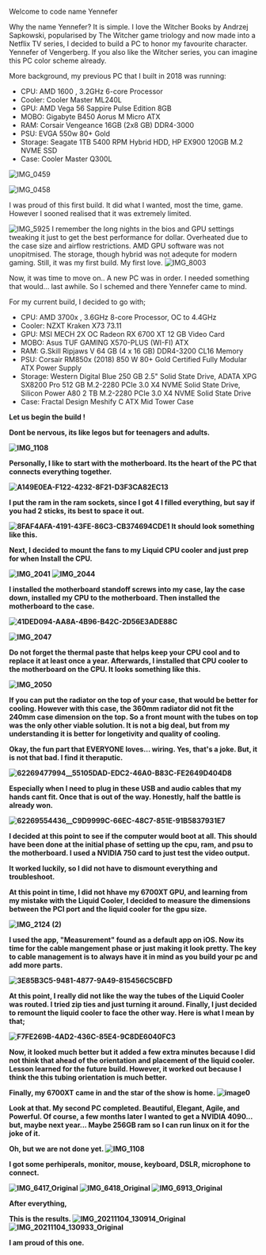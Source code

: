Welcome to code name Yennefer

Why the name Yennefer? 
It is simple. I love the Witcher Books by  Andrzej Sapkowski, popularised by The Witcher game triology and now made into a Netflix TV series, I decided to build a PC to honor my favourite character. Yennefer of Vengerberg. If you also like the Witcher series, you can imagine this PC color scheme already. 


More background, my previous PC that I built in 2018 was running:
- CPU: AMD 1600 , 3.2GHz 6-core Processor
- Cooler: Cooler Master ML240L 
- GPU: AMD Vega 56 Sappire Pulse Edition 8GB 
- MOBO: Gigabyte B450 Aorus M Micro ATX
- RAM: Corsair Vengeance 16GB (2x8 GB) DDR4-3000
- PSU: EVGA 550w 80+ Gold
- Storage: Seagate 1TB 5400 RPM Hybrid HDD, HP EX900 120GB M.2 NVME SSD
- Case: Cooler Master Q300L 

![IMG_0459](https://user-images.githubusercontent.com/109401839/212549477-0bc16149-16c2-47d0-bc72-32cb52e4fdbe.JPG)

![IMG_0458](https://user-images.githubusercontent.com/109401839/212549589-e3d27a04-5664-429f-8620-ffa4d8eeccd6.JPG)

I was proud of this first build. It did what I wanted, most the time, game. However I sooned realised that it was extremely limited. 

![IMG_5925](https://user-images.githubusercontent.com/109401839/212550039-9c8cd8dd-f1d8-4df0-93f3-0d95766b5e26.JPG)
I remember the long nights in the bios and GPU settings tweaking it just to get the best performance for dollar. 
Overheated due to the case size and airflow restrictions. AMD GPU software was not unopitmised. The storage, though hybrid was not adequte for modern gaming. Still, it was my first build. My first love. 
![IMG_8003](https://user-images.githubusercontent.com/109401839/212551350-e69121fe-cc74-4565-a5a5-2307f0a66958.JPG)

Now, it was time to move on.. A new PC was in order. I needed something that would... last awhile. So I schemed and there Yennefer came to mind. 

For my current build, I decided to go with;
- CPU: AMD 3700x , 3.6GHz 8-core Processor, OC to 4.4GHz
- Cooler: NZXT Kraken X73 73.11 
- GPU: MSI MECH 2X OC Radeon RX 6700 XT 12 GB Video Card
- MOBO: Asus TUF GAMING X570-PLUS (WI-FI) ATX 
- RAM: G.Skill Ripjaws V 64 GB (4 x 16 GB) DDR4-3200 CL16 Memory
- PSU: Corsair RM850x (2018) 850 W 80+ Gold Certified Fully Modular ATX Power Supply
- Storage: 	Western Digital Blue 250 GB 2.5" Solid State Drive, ADATA XPG SX8200 Pro 512 GB M.2-2280 PCIe 3.0 X4 NVME Solid State Drive, Silicon Power A80 2 TB M.2-2280 PCIe 3.0 X4 NVME Solid State Drive
- Case: Fractal Design Meshify C ATX Mid Tower Case

<b>Let us begin the build !<b>

Dont be nervous, its like legos but for teenagers and adults. 

![IMG_1108](https://user-images.githubusercontent.com/109401839/212550024-a8e567d6-8f60-43b2-b320-9a5b27d90344.JPG)

Personally, I like to start with the motherboard. Its the heart of the PC that connects everything together.

![A149E0EA-F122-4232-8F21-D3F3CA82EC13](https://user-images.githubusercontent.com/109401839/212550101-f202c412-41ff-48dc-9533-9ce630a45eee.JPG)

I put the ram in the ram sockets, since I got 4 I filled everything, but say if you had 2 sticks, its best to space it out. 

![8FAF4AFA-4191-43FE-86C3-CB374694CDE1](https://user-images.githubusercontent.com/109401839/212550224-9da0da31-bdb9-4c14-9da0-471f5a4d03db.png)
 It should look something like this. 

Next, I decided to mount the fans to my Liquid CPU cooler and just prep for when Install the CPU. 

![IMG_2041](https://user-images.githubusercontent.com/109401839/212550281-2ac8ac64-5ee5-4781-b93b-e3c4f8006a17.JPG)
![IMG_2044](https://user-images.githubusercontent.com/109401839/212550288-58d775bc-da58-4b05-a525-8732e557de03.JPG)

I installed the motherboard standoff screws into my case, lay the case down, installed my CPU to the motherboard. Then installed the motherboard to the case.

![41DED094-AA8A-4B96-B42C-2D56E3ADE88C](https://user-images.githubusercontent.com/109401839/212550349-d82a2b3f-5b37-4e1b-be2b-088c135d0aa4.JPG)

![IMG_2047](https://user-images.githubusercontent.com/109401839/212550358-ada3e4b2-683e-4fc9-ba01-32da120c7ecb.JPG)

Do not forget the thermal paste that helps keep your CPU cool and to replace it at least once a year. Afterwards, I installed that CPU cooler to the motherboard on the CPU. It looks something like this. 

![IMG_2050](https://user-images.githubusercontent.com/109401839/212550459-68bdf76b-dbdd-4527-901e-f5516a7f909a.JPG)

If you can put the radiator on the top of your case, that would be better for cooling. However with this case, the 360mm radiator did not fit the 240mm case dimension on the top. So a front mount with the tubes on top was the only other viable solution. It is not a big deal, but from my understanding it is better for longetivity and quality of cooling. 

Okay, the fun part that EVERYONE loves... wiring. Yes, that's a joke. But, it is not that bad. I find it theraputic. 

![62269477994__55105DAD-EDC2-46A0-B83C-FE2649D404D8](https://user-images.githubusercontent.com/109401839/212550601-11fa2c9b-fca2-4f3f-8366-86de2f1dcfd6.JPG)

Especially when I need to plug in these USB and audio cables that my hands cant fit. Once that is out of the way. Honestly, half the battle is already won. 

![62269554436__C9D9999C-66EC-48C7-851E-91B5837931E7](https://user-images.githubusercontent.com/109401839/212550671-7556bd0f-6aae-445b-921e-ff36a0b90078.JPG)

I decided at this point to see if the computer would boot at all. This should have been done at the initial phase of setting up the cpu, ram, and psu to the motherboard. I used a NVIDIA 750 card to just test the video output. 

It worked luckily, so I did not have to dismount everything and troubleshoot.

At this point in time, I did not hhave my 6700XT GPU, and learning from my mistake with the Liquid Cooler, I decided to measure the dimensions between the PCI port and the liquid cooler for the gpu size. 

![IMG_2124 (2)](https://user-images.githubusercontent.com/109401839/212550839-e6a946b6-b852-4ff5-be4d-af60b2c19946.JPG)

I used the app, "Measurement" found as a default app on iOS. 
Now its time for the cable mangement phase or just making it look pretty. The key to cable management is to always have it in mind as you build your pc and add more parts. 

![3E85B3C5-9481-4877-9A49-815456C5CBFD](https://user-images.githubusercontent.com/109401839/212550923-bacc445f-0141-4604-86ce-9f58fd3e9dcc.JPG)

At this point, I really did not like the way the tubes of the Liquid Cooler was routed. I tried zip ties and just turning it around. Finally, I just decided to remount the liquid cooler to face the other way. Here is what I mean by that; 

![F7FE269B-4AD2-436C-85E4-9C8DE6040FC3](https://user-images.githubusercontent.com/109401839/212550991-d62debb5-db38-44c9-8a3d-4cd4c5a28554.JPG)

Now, it looked much better but it added a few extra minutes because I did not think that ahead of the orientation and placement of the liquid cooler. Lesson learned for the future build. However, it worked out because I think the this tubing orientation is much better. 

Finally, my 6700XT came in and the star of the show is home. 
![image0](https://user-images.githubusercontent.com/109401839/212551152-e4b8f047-f951-4002-ba23-97670f3c6f19.JPG)

Look at that. My second PC completed. Beautiful, Elegant, Agile, and Powerful. Of course, a few months later I wanted to get a NVIDIA 4090... but, maybe next year... Maybe 256GB ram so I can run linux on it for the joke of it. 

Oh, but we are not done yet. 
![IMG_1108](https://user-images.githubusercontent.com/109401839/212551195-cbb6e1b1-41a3-4f1e-959a-2e499486d2f9.JPG)

I got some perhiperals, monitor, mouse, keyboard, DSLR, microphone to connect. 

![IMG_6417_Original](https://user-images.githubusercontent.com/109401839/212551241-7cbc5bcc-5cee-406e-b41e-74be71bf99df.JPG)
![IMG_6418_Original](https://user-images.githubusercontent.com/109401839/212551247-00ac681e-966f-4d8c-ba23-ed64487e2965.JPG)
![IMG_6913_Original](https://user-images.githubusercontent.com/109401839/212551249-e7a30068-efd1-4c29-9080-04b6bbd25cfc.JPG)

After everything,

This is the results. 
![IMG_20211104_130914_Original](https://user-images.githubusercontent.com/109401839/212551270-c8b59a6e-6ed1-4387-919f-ad0568b9e88f.JPG)
![IMG_20211104_130933_Original](https://user-images.githubusercontent.com/109401839/212551274-989e3a1a-5eb5-4600-bc07-63be627c9090.JPG)

I am proud of this one. 

